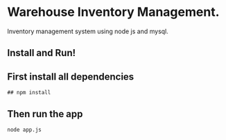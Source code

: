 # Warehouse Inventory Management.

Inventory management system using node js and mysql.

## Install and Run!

## First install all dependencies

~~~~
## npm install
~~~~

## Then run the app

~~~~
node app.js
~~~~
